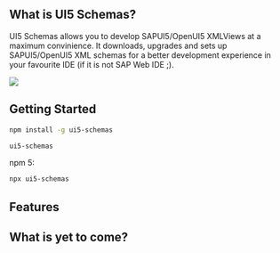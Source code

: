 ## What is UI5 Schemas?

UI5 Schemas allows you to develop SAPUI5/OpenUI5 XMLViews at a maximum convinience. It downloads, upgrades and sets
up SAPUI5/OpenUI5 XML schemas for a better development experience in your favourite IDE (if it is not SAP Web IDE ;).

![](./docs/xml-code-completion.gif)


## Getting Started

```sh
npm install -g ui5-schemas
```

```sh
ui5-schemas
```

npm 5:
```sh
npx ui5-schemas
```


## Features


## What is yet to come?
